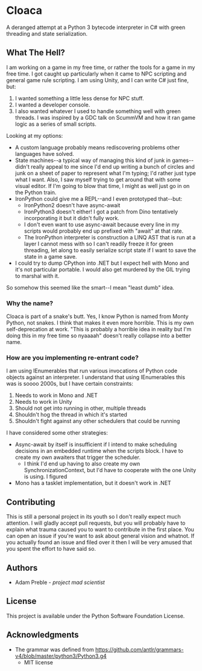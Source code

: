 # Cloaca

A deranged attempt at a Python 3 bytecode interpreter in C# with green threading and state serialization.

## What The Hell?
I am working on a game in my free time, or rather the tools for a game in my free time. I got caught up particularly
when it came to NPC scripting and general game rule scripting. I am using Unity, and I can write C# just fine, but:
1. I wanted something a little less dense for NPC stuff.
2. I wanted a developer console.
3. I also wanted whatever I used to handle something well with green threads. I was inspired by a GDC talk on ScummVM
   and how it ran game logic as a series of small scripts.

Looking at my options:
* A custom language probably means rediscovering problems other languages have solved.
* State machines--a typical way of managing this kind of junk in games--didn't really appeal to me since I'd end
  up writing a bunch of circles and junk on a sheet of paper to represent what I'm typing; I'd rather just type what I want.
  Also, I saw myself trying to get around that with some visual editor. If I'm going to blow that time, I might
  as well just go in on the Python train.
* IronPython could give me a REPL--and I even prototyped that--but:
  * IronPython2 doesn't have async-await
  * IronPython3 doesn't either! I got a patch from Dino tentatively incorporating it but it didn't fully work.
  * I don't even want to use async-await because every line in my scripts would probably end up prefixed with
    "await" at that rate.
  * The IronPython interpreter is construction a LINQ AST that is run at a layer I cannot mess with so I can't
    readily freeze it for green threading, let along to easily serialize script state if I want to save the state
    in a game save.
* I could try to dump CPython into .NET but I expect hell with Mono and it's not particular portable. I would also
  get murdered by the GIL trying to marshal with it.

So somehow this seemed like the smart--I mean "least dumb" idea.

### Why the name?

Cloaca is part of a snake's butt. Yes, I know Python is named from Monty Python, not snakes. I think that makes it even
more horrible. This is my own self-deprecation at work. "This is probably a horrible idea in reality but I'm doing this
in my free time so nyaaaah" doesn't really collapse into a better name.

### How are you implementing re-entrant code?
I am using IEnumerables that run various invocations of Python code objects against an interpreter. I understand that
using IEnumerables this was is soooo 2000s, but I have certain constraints:
1. Needs to work in Mono and .NET
2. Needs to work in Unity
3. Should not get into running in other, multiple threads
4. Shouldn't hog the thread in which it's started
5. Shouldn't fight against any other schedulers that could be running

I have considered some other strategies:
* Async-await by itself is insufficient if I intend to make scheduling decisions in an embedded runtime when the scripts block.
  I have to create my own awaiters that trigger the scheduler.
  * I think I'd end up having to also create my own SynchronizationContext, but I'd have to cooperate with the one Unity is using.
    I figured 
* Mono has a tasklet implementation, but it doesn't work in .NET

## Contributing

This is still a personal project in its youth so I don't really expect much attention. I will gladly accept
pull requests, but you will probably have to explain what trauma caused you to want to contribute in the first
place. You can open an issue if you're want to ask about general vision and whatnot. If you actually found an
issue and filed over it then I will be very amused that you spent the effort to have said so.

## Authors

* Adam Preble - _project mad scientist_

## License

This project is available under the Python Software Foundation License.

## Acknowledgments

* The grammar was defined from https://github.com/antlr/grammars-v4/blob/master/python3/Python3.g4
  * MIT license
